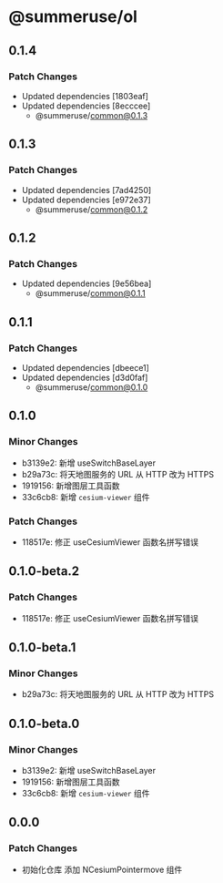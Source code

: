 # @summeruse/ol

## 0.1.4

### Patch Changes

- Updated dependencies [1803eaf]
- Updated dependencies [8ecccee]
  - @summeruse/common@0.1.3

## 0.1.3

### Patch Changes

- Updated dependencies [7ad4250]
- Updated dependencies [e972e37]
  - @summeruse/common@0.1.2

## 0.1.2

### Patch Changes

- Updated dependencies [9e56bea]
  - @summeruse/common@0.1.1

## 0.1.1

### Patch Changes

- Updated dependencies [dbeece1]
- Updated dependencies [d3d0faf]
  - @summeruse/common@0.1.0

## 0.1.0

### Minor Changes

- b3139e2: 新增 useSwitchBaseLayer
- b29a73c: 将天地图服务的 URL 从 HTTP 改为 HTTPS
- 1919156: 新增图层工具函数
- 33c6cb8: 新增 `cesium-viewer` 组件

### Patch Changes

- 118517e: 修正 useCesiumViewer 函数名拼写错误

## 0.1.0-beta.2

### Patch Changes

- 118517e: 修正 useCesiumViewer 函数名拼写错误

## 0.1.0-beta.1

### Minor Changes

- b29a73c: 将天地图服务的 URL 从 HTTP 改为 HTTPS

## 0.1.0-beta.0

### Minor Changes

- b3139e2: 新增 useSwitchBaseLayer
- 1919156: 新增图层工具函数
- 33c6cb8: 新增 `cesium-viewer` 组件

## 0.0.0

### Patch Changes

- 初始化仓库 添加 NCesiumPointermove 组件
